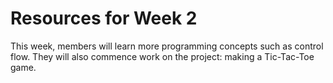 # Resources for Week 2

This week, members will learn more programming concepts such as control flow. They will also commence work on the project: making a Tic-Tac-Toe game.
